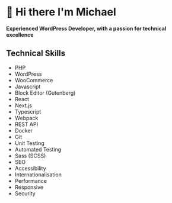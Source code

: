 # 👋 Hi there I'm Michael

**Experienced WordPress Developer, with a passion for technical excellence**

## Technical Skills

 - PHP
 - WordPress
 - WooCommerce
 - Javascript
 - Block Editor (Gutenberg)
 - React
 - Next.js
 - Typescript
 - Webpack
 - REST API
 - Docker
 - Git
 - Unit Testing
 - Automated Testing
 - Sass (SCSS)
 - SEO
 - Accessibility
 - Internationalisation
 - Performance
 - Responsive
 - Security
